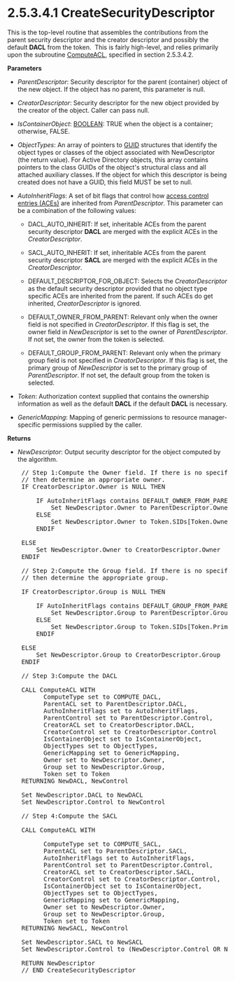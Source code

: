 <html dir="LTR" xmlns:mshelp="http://msdn.microsoft.com/mshelp" xmlns:ddue="http://ddue.schemas.microsoft.com/authoring/2003/5" xmlns:xlink="http://www.w3.org/1999/xlink" xmlns:tool="http://www.microsoft.com/tooltip">
    <head>
        <meta http-equiv="Content-Type" content="text/html; CHARSET=utf-8"></meta>
        <meta name="save" content="history"></meta>
        <title>2.5.3.4.1 CreateSecurityDescriptor</title>
        <xml>
            <mshelp:toctitle title="2.5.3.4.1 CreateSecurityDescriptor"></mshelp:toctitle>
            <mshelp:rltitle title="[MS-DTYP]: CreateSecurityDescriptor"></mshelp:rltitle>
            <mshelp:keyword index="A" term="98267ad6-66db-4a2c-972e-efb7d4603da1"></mshelp:keyword>
            <mshelp:attr name="DCSext.ContentType" value="open specification"></mshelp:attr>
            <mshelp:attr name="AssetID" value="98267ad6-66db-4a2c-972e-efb7d4603da1"></mshelp:attr>
            <mshelp:attr name="TopicType" value="kbRef"></mshelp:attr>
            <mshelp:attr name="DCSext.Title" value="[MS-DTYP]: CreateSecurityDescriptor" />
        </xml>
    </head>
    <body>
        <div id="header">
            <h1 class="heading">2.5.3.4.1 CreateSecurityDescriptor</h1>
        </div>
        <div id="mainSection">
            <div id="mainBody">
                <div id="allHistory" class="saveHistory"></div>
                <div id="sectionSection0" class="section" name="collapseableSection">
                    

<p>This is the top-level routine that assembles the
contributions from the parent security descriptor and the creator descriptor
and possibly the default <b>DACL</b> from the token.  This is fairly
high-level, and relies primarily upon the subroutine <a href="7c59604a-945c-4f6f-a706-1cbb80041e83.md">ComputeACL</a>, specified in
section 2.5.3.4.2.</p>

<p><b>Parameters</b></p>

<ul><li><p><span><span> 
</span></span><i>ParentDescriptor</i>: Security descriptor for the parent
(container) object of the new object. If the object has no parent, this
parameter is null.</p>

</li><li><p><span><span> 
</span></span><i>CreatorDescriptor</i>: Security descriptor for the new object
provided by the creator of the object. Caller can pass null.</p>

</li><li><p><span><span> 
</span></span><i>IsContainerObject</i>: <a href="51bbfbb1-08e2-4c13-a95e-1eaa7d310670.md">BOOLEAN</a>: TRUE when the
object is a container; otherwise, FALSE.</p>

</li><li><p><span><span> 
</span></span><i>ObjectTypes</i>: An array of pointers to <a href="a66edeb1-52a0-4d64-a93b-2f5c833d7d92.md#gt_f49694cc-c350-462d-ab8e-816f0103c6c1">GUID</a> structures that
identify the object types or classes of the object associated with
NewDescriptor (the return value). For Active Directory objects, this array
contains pointers to the class GUIDs of the object's structural class and all
attached auxiliary classes. If the object for which this descriptor is being
created does not have a GUID, this field MUST be set to null.</p>

</li><li><p><span><span> 
</span></span><i>AutoInheritFlags</i>: A set of bit flags that control how <a href="d06e5a81-176e-46c6-9cf7-9137aad4455e.md">access control entries (ACEs)</a>
are inherited from <i>ParentDescriptor</i>. This parameter can be a combination
of the following values:</p>

<ul><li><p><span><span>  </span></span>DACL_AUTO_INHERIT:
If set, inheritable ACEs from the parent security descriptor <b>DACL</b> are
merged with the explicit ACEs in the <i>CreatorDescriptor</i>.</p>

</li><li><p><span><span>  </span></span>SACL_AUTO_INHERIT:
If set, inheritable ACEs from the parent security descriptor <b>SACL</b> are
merged with the explicit ACEs in the <i>CreatorDescriptor</i>.</p>

</li><li><p><span><span>  </span></span>DEFAULT_DESCRIPTOR_FOR_OBJECT:
Selects the <i>CreatorDescriptor</i> as the default security descriptor
provided that no object type specific ACEs are inherited from the parent. If
such ACEs do get inherited, <i>CreatorDescriptor</i> is ignored.</p>

</li><li><p><span><span>  </span></span>DEFAULT_OWNER_FROM_PARENT:
Relevant only when the owner field is not specified in <i>CreatorDescriptor</i>.
If this flag is set, the owner field in <i>NewDescriptor</i> is set to the
owner of <i>ParentDescriptor</i>. If not set, the owner from the token is
selected.</p>

</li><li><p><span><span>  </span></span>DEFAULT_GROUP_FROM_PARENT:
Relevant only when the primary group field is not specified in <i>CreatorDescriptor</i>.
If this flag is set, the primary group of <i>NewDescriptor</i> is set to the
primary group of <i>ParentDescriptor</i>. If not set, the default group from
the token is selected.</p>

</li></ul></li><li><p><span><span> 
</span></span><i>Token</i>: Authorization context supplied that contains the
ownership information as well as the default <b>DACL</b> if the default <b>DACL</b>
is necessary.</p>

</li><li><p><span><span> 
</span></span><i>GenericMapping</i>: Mapping of generic permissions to resource
manager-specific permissions supplied by the caller.</p>

</li></ul><p><b>Returns</b></p>

<ul><li><p><span><span> 
</span></span><i>NewDescriptor</i>: Output security descriptor for the object computed
by the algorithm.</p>

<div><pre> // Step 1:Compute the Owner field. If there is no specified owner, 
 // then determine an appropriate owner.
 IF CreatorDescriptor.Owner is NULL THEN
  
     IF AutoInheritFlags contains DEFAULT_OWNER_FROM_PARENT THEN
         Set NewDescriptor.Owner to ParentDescriptor.Owner
     ELSE
         Set NewDescriptor.Owner to Token.SIDs[Token.OwnerIndex]
     ENDIF
  
 ELSE
     Set NewDescriptor.Owner to CreatorDescriptor.Owner
 ENDIF
  
 // Step 2:Compute the Group field. If there is no specified groups,
 // then determine the appropriate group.
  
 IF CreatorDescriptor.Group is NULL THEN
  
     IF AutoInheritFlags contains DEFAULT_GROUP_FROM_PARENT THEN
         Set NewDescriptor.Group to ParentDescriptor.Group
     ELSE
         Set NewDescriptor.Group to Token.SIDs[Token.PrimaryGroup]
     ENDIF
  
 ELSE
     Set NewDescriptor.Group to CreatorDescriptor.Group
 ENDIF
  
 // Step 3:Compute the DACL
  
 CALL ComputeACL WITH
       ComputeType set to COMPUTE_DACL, 
       ParentACL set to ParentDescriptor.DACL, 
       AuthoInheritFlags set to AutoInheritFlags,
       ParentControl set to ParentDescriptor.Control,
       CreatorACL set to CreatorDescriptor.DACL,
       CreatorControl set to CreatorDescriptor.Control
       IsContainerObject set to IsContainerObject,
       ObjectTypes set to ObjectTypes, 
       GenericMapping set to GenericMapping,
       Owner set to NewDescriptor.Owner, 
       Group set to NewDescriptor.Group, 
       Token set to Token
 RETURNING NewDACL, NewControl
  
 Set NewDescriptor.DACL to NewDACL
 Set NewDescriptor.Control to NewControl
  
 // Step 4:Compute the SACL
  
 CALL ComputeACL WITH
  
       ComputeType set to COMPUTE_SACL,
       ParentACL set to ParentDescriptor.SACL,
       AutoInheritFlags set to AutoInheritFlags,
       ParentControl set to ParentDescriptor.Control,
       CreatorACL set to CreatorDescriptor.SACL,
       CreatorControl set to CreatorDescriptor.Control,
       IsContainerObject set to IsContainerObject,
       ObjectTypes set to ObjectTypes,
       GenericMapping set to GenericMapping,
       Owner set to NewDescriptor.Owner,
       Group set to NewDescriptor.Group,
       Token set to Token
 RETURNING NewSACL, NewControl
  
 Set NewDescriptor.SACL to NewSACL
 Set NewDescriptor.Control to (NewDescriptor.Control OR NewControl)
  
 RETURN NewDescriptor
 // END CreateSecurityDescriptor
  
</pre></div>

</li></ul>
                </div>
            </div>
        </div>
    </body>
</html>